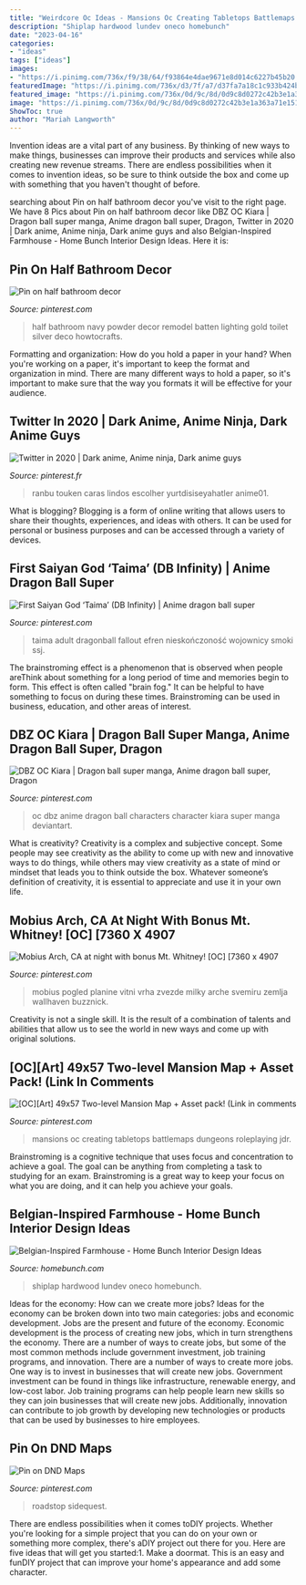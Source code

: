 ```yaml
---
title: "Weirdcore Oc Ideas - Mansions Oc Creating Tabletops Battlemaps Dungeons Roleplaying Jdr"
description: "Shiplap hardwood lundev oneco homebunch"
date: "2023-04-16"
categories:
- "ideas"
tags: ["ideas"]
images:
- "https://i.pinimg.com/736x/f9/38/64/f93864e4dae9671e8d014c6227b45b20.jpg"
featuredImage: "https://i.pinimg.com/736x/d3/7f/a7/d37fa7a18c1c933b424bf3b3ae14cc7f.jpg"
featured_image: "https://i.pinimg.com/736x/0d/9c/8d/0d9c8d0272c42b3e1a363a71e151bbdc.jpg"
image: "https://i.pinimg.com/736x/0d/9c/8d/0d9c8d0272c42b3e1a363a71e151bbdc.jpg"
ShowToc: true
author: "Mariah Langworth"
---
```



Invention ideas are a vital part of any business. By thinking of new ways to make things, businesses can improve their products and services while also creating new revenue streams. There are endless possibilities when it comes to invention ideas, so be sure to think outside the box and come up with something that you haven't thought of before.

	

		
searching about Pin on half bathroom decor you've visit to the right page. We have 8 Pics about Pin on half bathroom decor like DBZ OC Kiara | Dragon ball super manga, Anime dragon ball super, Dragon, Twitter in 2020 | Dark anime, Anime ninja, Dark anime guys and also Belgian-Inspired Farmhouse - Home Bunch Interior Design Ideas. Here it is:
		
    
## Pin On Half Bathroom Decor

<img loading=lazy src="https://i.pinimg.com/736x/f9/38/64/f93864e4dae9671e8d014c6227b45b20.jpg" onerror="this.onerror=null;this.src='https://tse2.mm.bing.net/th?id=OIP.QX0RDJMAfry5uTUVZxtMkAHaJ3&amp;pid=15.1';" alt="Pin on half bathroom decor">

_Source: pinterest.com_

>half bathroom navy powder decor remodel batten lighting gold toilet silver deco howtocrafts. 

	

Formatting and organization: How do you hold a paper in your hand?
When you're working on a paper, it's important to keep the format and organization in mind. There are many different ways to hold a paper, so it's important to make sure that the way you formats it will be effective for your audience.

    
## Twitter In 2020 | Dark Anime, Anime Ninja, Dark Anime Guys

<img loading=lazy src="https://i.pinimg.com/736x/d3/7f/a7/d37fa7a18c1c933b424bf3b3ae14cc7f.jpg" onerror="this.onerror=null;this.src='https://tse1.mm.bing.net/th?id=OIP.MRJ61pA2xAVWkeb3BZzXJwHaKW&amp;pid=15.1';" alt="Twitter in 2020 | Dark anime, Anime ninja, Dark anime guys">

_Source: pinterest.fr_

>ranbu touken caras lindos escolher yurtdisiseyahatler anime01. 

	

What is blogging?
Blogging is a form of online writing that allows users to share their thoughts, experiences, and ideas with others. It can be used for personal or business purposes and can be accessed through a variety of devices.

    
## First Saiyan God ‘Taima’ (DB Infinity) | Anime Dragon Ball Super

<img loading=lazy src="https://i.pinimg.com/736x/0d/9c/8d/0d9c8d0272c42b3e1a363a71e151bbdc.jpg" onerror="this.onerror=null;this.src='https://tse3.mm.bing.net/th?id=OIP.HEuv-fs0ylvkNK8rQZ3WzAHaJ3&amp;pid=15.1';" alt="First Saiyan God ‘Taima’ (DB Infinity) | Anime dragon ball super">

_Source: pinterest.com_

>taima adult dragonball fallout efren nieskończoność wojownicy smoki ssj. 

	

The brainstroming effect is a phenomenon that is observed when people areThink about something for a long period of time and memories begin to form. This effect is often called "brain fog." It can be helpful to have something to focus on during these times. Brainstroming can be used in business, education, and other areas of interest.

    
## DBZ OC Kiara | Dragon Ball Super Manga, Anime Dragon Ball Super, Dragon

<img loading=lazy src="https://i.pinimg.com/736x/b3/4a/52/b34a527c7d45f63da5a3205854d089ca.jpg" onerror="this.onerror=null;this.src='https://tse2.mm.bing.net/th?id=OIP.zu1nqeRdYeCSV5m_h_ANCQHaNp&amp;pid=15.1';" alt="DBZ OC Kiara | Dragon ball super manga, Anime dragon ball super, Dragon">

_Source: pinterest.com_

>oc dbz anime dragon ball characters character kiara super manga deviantart. 

	

What is creativity?
Creativity is a complex and subjective concept. Some people may see creativity as the ability to come up with new and innovative ways to do things, while others may view creativity as a state of mind or mindset that leads you to think outside the box. Whatever someone’s definition of creativity, it is essential to appreciate and use it in your own life.

    
## Mobius Arch, CA At Night With Bonus Mt. Whitney! [OC] [7360 X 4907

<img loading=lazy src="https://i.pinimg.com/736x/6b/ab/cf/6babcfa607e1cf1b5de9e0dcf4129a94--mobius-earth-space.jpg" onerror="this.onerror=null;this.src='https://tse1.mm.bing.net/th?id=OIP._eRfaxR12VCeB01tYhTFIQHaE7&amp;pid=15.1';" alt="Mobius Arch, CA at night with bonus Mt. Whitney! [OC] [7360 x 4907">

_Source: pinterest.com_

>mobius pogled planine vitni vrha zvezde milky arche svemiru zemlja wallhaven buzznick. 

	

Creativity is not a single skill. It is the result of a combination of talents and abilities that allow us to see the world in new ways and come up with original solutions.

    
## [OC][Art] 49x57 Two-level Mansion Map + Asset Pack! (Link In Comments

<img loading=lazy src="https://i.pinimg.com/736x/ee/99/36/ee993656cb438bc6c42e43f3c85a1f8a.jpg" onerror="this.onerror=null;this.src='https://tse4.mm.bing.net/th?id=OIP.lcRzIh01kEB77LIanQ-J2gHaIv&amp;pid=15.1';" alt="[OC][Art] 49x57 Two-level Mansion Map + Asset pack! (Link in comments">

_Source: pinterest.com_

>mansions oc creating tabletops battlemaps dungeons roleplaying jdr. 

	

Brainstroming is a cognitive technique that uses focus and concentration to achieve a goal. The goal can be anything from completing a task to studying for an exam. Brainstroming is a great way to keep your focus on what you are doing, and it can help you achieve your goals.

    
## Belgian-Inspired Farmhouse - Home Bunch Interior Design Ideas

<img loading=lazy src="https://www.homebunch.com/wp-content/uploads/2017/12/Foyer-Ideas-Foyer-with-a-combination-of-shiplap-and-tile-accent-wall-and-white-oak-hardwood-flooring-foyer.jpg" onerror="this.onerror=null;this.src='https://tse3.mm.bing.net/th?id=OIP.Ym3OwGrUS-_NBo3wmMQ5TgHaLb&amp;pid=15.1';" alt="Belgian-Inspired Farmhouse - Home Bunch Interior Design Ideas">

_Source: homebunch.com_

>shiplap hardwood lundev oneco homebunch. 

	

Ideas for the economy: How can we create more jobs?
Ideas for the economy can be broken down into two main categories: jobs and economic development. Jobs are the present and future of the economy. Economic development is the process of creating new jobs, which in turn strengthens the economy. There are a number of ways to create jobs, but some of the most common methods include government investment, job training programs, and innovation.
There are a number of ways to create more jobs. One way is to invest in businesses that will create new jobs. Government investment can be found in things like infrastructure, renewable energy, and low-cost labor. Job training programs can help people learn new skills so they can join businesses that will create new jobs. Additionally, innovation can contribute to job growth by developing new technologies or products that can be used by businesses to hire employees.

    
## Pin On DND Maps

<img loading=lazy src="https://i.pinimg.com/736x/70/6d/ff/706dffd9d8a1d1e0abf7dce2521b0cac.jpg" onerror="this.onerror=null;this.src='https://tse2.mm.bing.net/th?id=OIP.vCC0qxlu3NNmTGmQ2kjkSgHaLH&amp;pid=15.1';" alt="Pin on DND Maps">

_Source: pinterest.com_

>roadstop sidequest. 

	

There are endless possibilities when it comes toDIY projects. Whether you're looking for a simple project that you can do on your own or something more complex, there's aDIY project out there for you. Here are five ideas that will get you started:1. Make a doormat. This is an easy and funDIY project that can improve your home's appearance and add some character.

